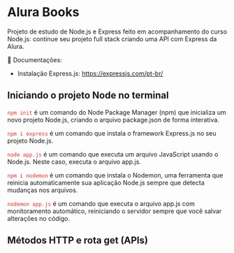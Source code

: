 # Alura Books
Projeto de estudo de Node.js e Express feito em acompanhamento do curso Node.js: continue seu projeto full stack criando uma API com Express da Alura.

🔗 Documentações: 

- Instalação Express.js: https://expressjs.com/pt-br/

## Iniciando o projeto Node no terminal
  <code style="color: #d63333ff ">npm init</code> é um comando do Node Package Manager (npm) que inicializa um novo projeto Node.js, criando o arquivo package.json de forma interativa.

  <code style="color: #d63333ff ">npm i express</code>
  é um comando que instala o framework Express.js no seu projeto Node.js.

  <code style="color: #d63333ff ">node app.js</code> é um comando que executa um arquivo JavaScript usando o Node.js. Neste caso, executa o arquivo app.js.

  <code style="color: #d63333ff ">npm i nodemon</code> é um comando que instala o Nodemon, uma ferramenta que reinicia automaticamente sua aplicação Node.js sempre que detecta mudanças nos arquivos.

  <code style="color: #d63333ff ">nodemon app.js</code> é um comando que executa o arquivo app.js com monitoramento automático, reiniciando o servidor sempre que você salvar alterações no código.

  ## Métodos HTTP e rota get (APIs)

  